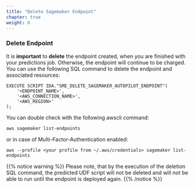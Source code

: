 ```yaml
---
title: "Delete Sagemaker Endpoint"
chapter: true
weight: 6
---
```


### Delete Endpoint

It is **important** to **delete** the endpoint created, when you are finished with your predictions job. Otherwise, the endpoint will continue to be charged. You can use the following SQL command to delete the endpoint and associated resources:

	EXECUTE SCRIPT IDA."SME_DELETE_SAGEMAKER_AUTOPILOT_ENDPOINT"(
 		'<ENDPOINT_NAME>', 
  	 	'<AWS_CONNECTION_NAME>', 
  		'<AWS_REGION>'
 	); 
 
 You can double check with the following awscli command:
 
 	aws sagemaker list-endpoints
	
or in case of Multi-Factor-Authentication enabled:

	aws --profile <your profile from ~/.aws/credentials> sagemaker list-endpoints

 
 
{{% notice warning %}}
Please note, that by the execution of the deletion SQL command, the predicted UDF script will not be deleted and will not be able to run until the endpoint is deployed again.
{{% /notice %}}